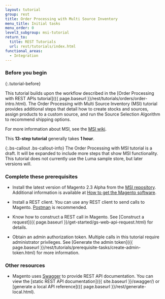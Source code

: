 ```yaml
---
layout: tutorial
group: rest
title: Order Processing with Multi Source Inventory
menu_title: Initial tasks
menu_order: 0
level3_subgroup: msi-tutorial
return_to:
  title: REST Tutorials
  url: rest/tutorials/index.html
functional_areas:
  - Integration
---
```


### Before you begin
{:.tutorial-before}

This tutorial builds upon the workflow described in the [Order Processing with REST APIs tutorial]({{ page.baseurl }}/rest/tutorials/orders/order-intro.html). The Order Processing with Multi Source Inventory (MSI) tutorial provides additional steps that detail how to create stocks and sources, assign products to a custom source, and run the Source Selection Algorithm to recommend shipping options.

For more information about MSI, see the [MSI wiki](https://github.com/magento-engcom/msi/wiki/Overview).

This **13-step tutorial** generally takes **1 hour**.

{:.bs-callout .bs-callout-info}
The Order Processing with MSI tutorial is a draft. It will be expanded to include more steps that show MSI functionality. This tutorial does not currently use the Luma sample store, but later versions will.

### Complete these prerequisites

* Install the latest version of Magento 2.3 Alpha from the [MSI repository](https://github.com/magento-engcom/msi). Additional information is available at [How to get the Magento software](https://devdocs.magento.com/guides/v2.3/install-gde/bk-install-guide.html).

* Install a REST client. You can use any REST client to send calls to Magento. [Postman](https://www.getpostman.com/) is recommended.

* Know how to construct a REST call in Magento. See [Construct a request]({{ page.baseurl }}/get-started/gs-web-api-request.html) for details.

* Obtain an admin authorization token. Multiple calls in this tutorial require administrator privileges. See [Generate the admin token]({{ page.baseurl }}/rest/tutorials/prerequisite-tasks/create-admin-token.html) for more information.

### Other resources

* Magento uses [Swagger](https://swagger.io) to provide REST API documentation. You can view the [static REST API documentation]({{ site.baseurl }}/swagger/) or [generate a local API reference]({{ page.baseurl }}/rest/generate-local.html).

